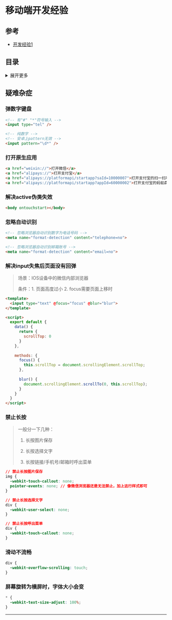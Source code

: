 # 移动端开发经验

## 参考
- [开发经验1](https://juejin.im/post/5d6e1899e51d453b1e478b29?utm_source=gold_browser_extension#heading-1)

## 目录
<details>
<summary>展开更多</summary>

* [`疑难杂症`](#疑难杂症)

</details>

## 疑难杂症

### 弹数字键盘

```html
<!-- 有"#" "*"符号输入 -->
<input type="tel" />

<!-- 纯数字 -->
<!-- 安卓上pattern无效 -->
<input pattern="\d*" />
```

### 打开原生应用
```html
<a href="weixin://">打开微信</a>
<a href="alipays://">打开支付宝</a>
<a href="alipays://platformapi/startapp?saId=10000007">打开支付宝的扫一扫功能</a>
<a href="alipays://platformapi/startapp?appId=60000002">打开支付宝的蚂蚁森林</a>
```

### 解决active伪类失效
```html
<body ontouchstart></body>
```

### 忽略自动识别
```html
<!-- 忽略浏览器自动识别数字为电话号码 -->
<meta name="format-detection" content="telephone=no">

<!-- 忽略浏览器自动识别邮箱账号 -->
<meta name="format-detection" content="email=no">
```

### 解决input失焦后页面没有回弹
>
> 场景：IOS设备中的微信内部浏览器
>
> 条件：1. 页面高度过小 2. focus需要页面上移时
>


```html
<template>
  <input type="text" @focus="focus" @blur="blur">
</template>

<script>
  export default {
    data() {
      return {
        scrollTop: 0
      }
    },
    
    methods: {
      focus() {
        this.scrollTop = document.scrollingElement.scrollTop;
      },
      
      blur() {
        document.scrollingElement.scrollTo(0, this.scrollTop);
      }
    }
  }
</script>
```

### 禁止长按
>
> 一般分一下几种：
>
> 1. 长按图片保存
>
> 2. 长按选择文字
>
> 3. 长按链接/手机号/邮箱时呼出菜单

```css
// 禁止长按图片保存
img {
  -webkit-touch-callout: none;
  pointer-events: none; // 像微信浏览器还是无法禁止，加上这行样式即可
}

// 禁止长按选择文字
div {
  -webkit-user-select: none;
}

// 禁止长按呼出菜单
div {
  -webkit-touch-callout: none;
}
```

### 滑动不流畅
```css
div {
  -webkit-overflow-scrolling: touch;
}
```

### 屏幕旋转为横屏时，字体大小会变
```css
* {
  -webkit-text-size-adjust: 100%;
}
```



---